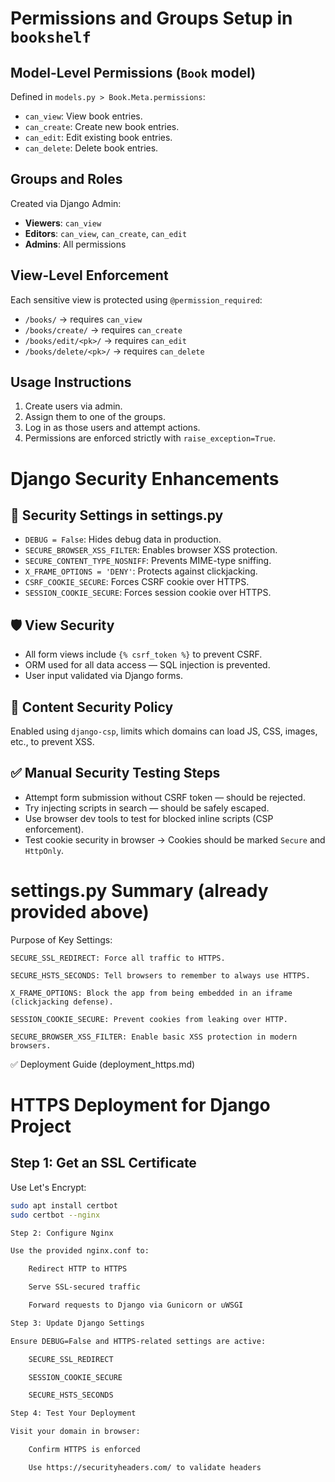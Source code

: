 # Permissions and Groups Setup in `bookshelf`

## Model-Level Permissions (`Book` model)

Defined in `models.py > Book.Meta.permissions`:
- `can_view`: View book entries.
- `can_create`: Create new book entries.
- `can_edit`: Edit existing book entries.
- `can_delete`: Delete book entries.

## Groups and Roles

Created via Django Admin:
- **Viewers**: `can_view`
- **Editors**: `can_view`, `can_create`, `can_edit`
- **Admins**: All permissions

## View-Level Enforcement

Each sensitive view is protected using `@permission_required`:
- `/books/` → requires `can_view`
- `/books/create/` → requires `can_create`
- `/books/edit/<pk>/` → requires `can_edit`
- `/books/delete/<pk>/` → requires `can_delete`

## Usage Instructions

1. Create users via admin.
2. Assign them to one of the groups.
3. Log in as those users and attempt actions.
4. Permissions are enforced strictly with `raise_exception=True`.

# Django Security Enhancements

## 🔐 Security Settings in settings.py

- `DEBUG = False`: Hides debug data in production.
- `SECURE_BROWSER_XSS_FILTER`: Enables browser XSS protection.
- `SECURE_CONTENT_TYPE_NOSNIFF`: Prevents MIME-type sniffing.
- `X_FRAME_OPTIONS = 'DENY'`: Protects against clickjacking.
- `CSRF_COOKIE_SECURE`: Forces CSRF cookie over HTTPS.
- `SESSION_COOKIE_SECURE`: Forces session cookie over HTTPS.

## 🛡️ View Security

- All form views include `{% csrf_token %}` to prevent CSRF.
- ORM used for all data access — SQL injection is prevented.
- User input validated via Django forms.

## 🧱 Content Security Policy

Enabled using `django-csp`, limits which domains can load JS, CSS, images, etc., to prevent XSS.

## ✅ Manual Security Testing Steps

- Attempt form submission without CSRF token — should be rejected.
- Try injecting scripts in search — should be safely escaped.
- Use browser dev tools to test for blocked inline scripts (CSP enforcement).
- Test cookie security in browser → Cookies should be marked `Secure` and `HttpOnly`.

# settings.py Summary (already provided above)

Purpose of Key Settings:

    SECURE_SSL_REDIRECT: Force all traffic to HTTPS.

    SECURE_HSTS_SECONDS: Tell browsers to remember to always use HTTPS.

    X_FRAME_OPTIONS: Block the app from being embedded in an iframe (clickjacking defense).

    SESSION_COOKIE_SECURE: Prevent cookies from leaking over HTTP.

    SECURE_BROWSER_XSS_FILTER: Enable basic XSS protection in modern browsers.

✅ Deployment Guide (deployment_https.md)

# HTTPS Deployment for Django Project

## Step 1: Get an SSL Certificate
Use Let's Encrypt:
```bash
sudo apt install certbot
sudo certbot --nginx

Step 2: Configure Nginx

Use the provided nginx.conf to:

    Redirect HTTP to HTTPS

    Serve SSL-secured traffic

    Forward requests to Django via Gunicorn or uWSGI

Step 3: Update Django Settings

Ensure DEBUG=False and HTTPS-related settings are active:

    SECURE_SSL_REDIRECT

    SESSION_COOKIE_SECURE

    SECURE_HSTS_SECONDS

Step 4: Test Your Deployment

Visit your domain in browser:

    Confirm HTTPS is enforced

    Use https://securityheaders.com/ to validate headers